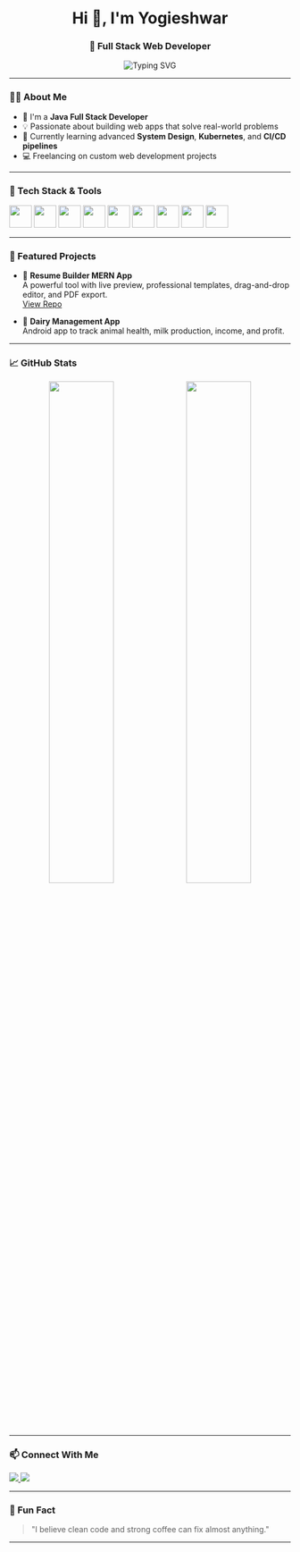 <h1 align="center">Hi 👋, I'm Yogieshwar</h1>
<h3 align="center">🚀 Full Stack Web Developer </h3>

<p align="center">
  <img src="https://readme-typing-svg.demolab.com?font=Fira+Code&pause=1000&center=true&width=435&lines=Java+%7C+Spring+Boot+%7C+React.js;MERN+Stack+Specialist;Building+Scalable+Web+Apps;Open+Source+Contributor;Freelancer" alt="Typing SVG" />
</p>

---

### 🧑‍💻 About Me

- 💼 I'm a **Java Full Stack Developer** 
- 💡 Passionate about building web apps that solve real-world problems
- 🌱 Currently learning advanced **System Design**, **Kubernetes**, and **CI/CD pipelines**
- 💻 Freelancing on custom web development projects

---

### 🔧 Tech Stack & Tools

<p align="left">
  <img src="https://cdn.jsdelivr.net/gh/devicons/devicon/icons/java/java-original.svg" width="40" />
  <img src="https://cdn.jsdelivr.net/gh/devicons/devicon/icons/spring/spring-original.svg" width="40" />
  <img src="https://cdn.jsdelivr.net/gh/devicons/devicon/icons/react/react-original.svg" width="40" />
  <img src="https://cdn.jsdelivr.net/gh/devicons/devicon/icons/javascript/javascript-original.svg" width="40" />
  <img src="https://cdn.jsdelivr.net/gh/devicons/devicon/icons/nodejs/nodejs-original.svg" width="40" />
  <img src="https://cdn.jsdelivr.net/gh/devicons/devicon/icons/mongodb/mongodb-original.svg" width="40" />
  <img src="https://cdn.jsdelivr.net/gh/devicons/devicon/icons/docker/docker-original.svg" width="40" />
  <img src="https://cdn.jsdelivr.net/gh/devicons/devicon/icons/git/git-original.svg" width="40" />
  <img src="https://cdn.jsdelivr.net/gh/devicons/devicon/icons/github/github-original.svg" width="40" />
</p>

---

### 🚀 Featured Projects

- 📝 **Resume Builder MERN App**  
  A powerful tool with live preview, professional templates, drag-and-drop editor, and PDF export.  
  [View Repo](https://github.com/your-username/resume-builder)

- 🐄 **Dairy Management App**  
  Android app to track animal health, milk production, income, and profit.  

---

### 📈 GitHub Stats

<p align="center">
  <img src="https://github-readme-stats.vercel.app/api?username=yogieshwar&show_icons=true&theme=radical" width="48%" />
  <img src="https://github-readme-stats.vercel.app/api/top-langs/?username=yogieshwar&layout=compact&theme=radical" width="48%" />
</p>

---

### 📫 Connect With Me

<p>
  <a href="https://www.linkedin.com/in/konneyogieshwar" target="_blank">
    <img src="https://img.shields.io/badge/LinkedIn-blue?logo=linkedin&logoColor=white" />
  </a>
<!--   <a href="https://www.instagram.com/yourprofile/" target="_blank">
    <img src="https://img.shields.io/badge/Instagram-E4405F?logo=instagram&logoColor=white" />
  </a> -->
  <a href="mailto:konneyogie@gmail.com" target="_blank">
    <img src="https://img.shields.io/badge/Gmail-D14836?logo=gmail&logoColor=white" />
  </a>
</p>

---

### 🧠 Fun Fact

> "I believe clean code and strong coffee can fix almost anything."

---

